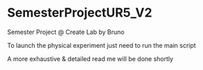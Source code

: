 # SemesterProjectUR5_V2
Semester Project @ Create Lab by Bruno

To launch the physical experiment just need to run the main script

A more exhaustive & detailed read me will be done shortly 
